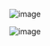 ![image](https://github.com/user-attachments/assets/519d75ce-78cb-454c-a0bb-ac40dfb73cce)


![image](https://github.com/user-attachments/assets/b2ebfcd2-29b5-4ae9-8cd5-06c0a03989a6)
